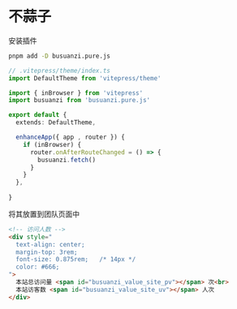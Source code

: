 # 不蒜子

<Linkcard url="https://vitepress.yiov.top/" title="Vitepress中文搭建教程" description="本文参考至：VitePress快速上手中文教程，在其基础上略作修改" logo="https://vitepress.yiov.top/logo.png"/>

安装插件
```sh
pnpm add -D busuanzi.pure.js
```
```ts
// .vitepress/theme/index.ts
import DefaultTheme from 'vitepress/theme'

import { inBrowser } from 'vitepress'
import busuanzi from 'busuanzi.pure.js'

export default {
  extends: DefaultTheme,

  enhanceApp({ app , router }) {
    if (inBrowser) {
      router.onAfterRouteChanged = () => {
        busuanzi.fetch()
      }
    }
  },
  
}
```

将其放置到团队页面中
```html
<!-- 访问人数 -->
<div style="
  text-align: center;
  margin-top: 3rem;
  font-size: 0.875rem;   /* 14px */
  color: #666;
">
  本站总访问量 <span id="busuanzi_value_site_pv"></span> 次<br>
  本站访客数 <span id="busuanzi_value_site_uv"></span> 人次
</div>
```